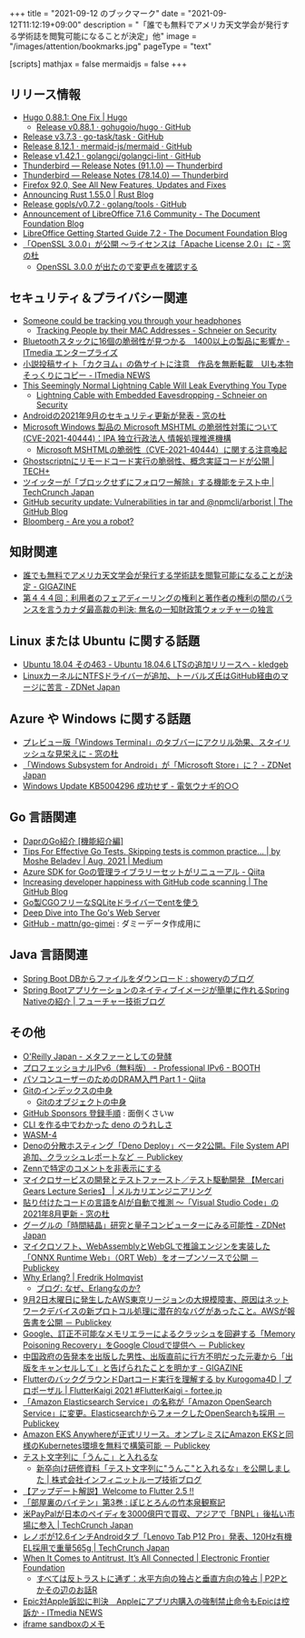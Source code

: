 +++
title = "2021-09-12 のブックマーク"
date =  "2021-09-12T11:12:19+09:00"
description = "「誰でも無料でアメリカ天文学会が発行する学術誌を閲覧可能になることが決定」他"
image = "/images/attention/bookmarks.jpg"
pageType = "text"

[scripts]
  mathjax = false
  mermaidjs = false
+++

## リリース情報

- [Hugo 0.88.1: One Fix | Hugo](https://gohugo.io/news/0.88.1-relnotes/)
  - [Release v0.88.1 · gohugoio/hugo · GitHub](https://github.com/gohugoio/hugo/releases/tag/v0.88.1)
- [Release v3.7.3 · go-task/task · GitHub](https://github.com/go-task/task/releases/tag/v3.7.3)
- [Release 8.12.1 · mermaid-js/mermaid · GitHub](https://github.com/mermaid-js/mermaid/releases/tag/8.12.1)
- [Release v1.42.1 · golangci/golangci-lint · GitHub](https://github.com/golangci/golangci-lint/releases/tag/v1.42.1)
- [Thunderbird — Release Notes (91.1.0) — Thunderbird](https://www.thunderbird.net/en-US/thunderbird/91.1.0/releasenotes/)
- [Thunderbird — Release Notes (78.14.0) — Thunderbird](https://www.thunderbird.net/en-US/thunderbird/78.14.0/releasenotes/)
- [Firefox  92.0, See All New Features, Updates and Fixes](https://www.mozilla.org/en-US/firefox/92.0/releasenotes/)
- [Announcing Rust 1.55.0 | Rust Blog](https://blog.rust-lang.org/2021/09/09/Rust-1.55.0.html)
- [Release gopls/v0.7.2 · golang/tools · GitHub](https://github.com/golang/tools/releases/tag/gopls/v0.7.2)
- [Announcement of LibreOffice 7.1.6 Community - The Document Foundation Blog](https://blog.documentfoundation.org/blog/2021/09/09/libreoffice-7-1-6-community/)
- [LibreOffice Getting Started Guide 7.2 - The Document Foundation Blog](https://blog.documentfoundation.org/blog/2021/09/09/libreoffice-getting-started-guide-7-2/)
- [「OpenSSL 3.0.0」が公開 ～ライセンスは「Apache License 2.0」に - 窓の杜](https://forest.watch.impress.co.jp/docs/news/1349914.html)
  - [OpenSSL 3.0.0 が出たので変更点を確認する](https://zenn.dev/yamayuski/articles/66054afa3155e5)

## セキュリティ＆プライバシー関連

- [Someone could be tracking you through your headphones](https://nrkbeta.no/2021/09/02/someone-could-be-tracking-you-through-your-headphones/)
  - [Tracking People by their MAC Addresses - Schneier on Security](https://www.schneier.com/blog/archives/2021/09/tracking-people-by-their-mac-addresses.html)
- [Bluetoothスタックに16個の脆弱性が見つかる　1400以上の製品に影響か - ITmedia エンタープライズ](https://www.itmedia.co.jp/enterprise/articles/2109/06/news028.html)
- [小説投稿サイト「カクヨム」の偽サイトに注意　作品を無断転載　UIも本物そっくりにコピー - ITmedia NEWS](https://www.itmedia.co.jp/news/articles/2109/06/news151.html)
- [This Seemingly Normal Lightning Cable Will Leak Everything You Type](https://www.vice.com/en/article/k789me/omg-cables-keylogger-usbc-lightning)
  - [Lightning Cable with Embedded Eavesdropping - Schneier on Security](https://www.schneier.com/blog/archives/2021/09/lightning-cable-with-embedded-eavesdropping.html)
- [Androidの2021年9月のセキュリティ更新が発表 - 窓の杜](https://forest.watch.impress.co.jp/docs/news/1349608.html)
- [Microsoft Windows 製品の Microsoft MSHTML の脆弱性対策について(CVE-2021-40444)：IPA 独立行政法人 情報処理推進機構](https://www.ipa.go.jp/security/ciadr/vul/20210908-ms.html)
  - [Microsoft MSHTMLの脆弱性（CVE-2021-40444）に関する注意喚起](https://www.jpcert.or.jp/at/2021/at210038.html)
- [Ghostscriptnにリモードコード実行の脆弱性、概念実証コードが公開 | TECH+](https://news.mynavi.jp/article/20210909-1967803/)
- [ツイッターが「ブロックせずにフォロワー解除」する機能をテスト中  |  TechCrunch Japan](https://techcrunch.com/2021/09/08/twitter-tests-a-safety-feature-on-web-to-remove-followers-without-blocking-them/)
- [GitHub security update: Vulnerabilities in tar and @npmcli/arborist | The GitHub Blog](https://github.blog/2021-09-08-github-security-update-vulnerabilities-tar-npmcli-arborist/)
- [Bloomberg - Are you a robot?](https://www.bloomberg.com/tosv2.html?vid=&uuid=d838d613-12f9-11ec-8906-78686a546762&url=L25ld3MvZmVhdHVyZXMvMjAyMS0wOS0wMi9qdW5pcGVyLW15c3RlcnktYXR0YWNrcy10cmFjZWQtdG8tcGVudGFnb24tcm9sZS1hbmQtY2hpbmVzZS1oYWNrZXJz)

## 知財関連

- [誰でも無料でアメリカ天文学会が発行する学術誌を閲覧可能になることが決定 - GIGAZINE](https://gigazine.net/news/20210904-aas-journal-open-access/)
- [第４４４回：利用者のフェアディーリングの権利と著作者の権利の間のバランスを言うカナダ最高裁の判決: 無名の一知財政策ウォッチャーの独言](https://fr-toen.cocolog-nifty.com/blog/2021/09/post-d9a3a5.html)

## Linux または Ubuntu に関する話題

- [Ubuntu 18.04 その463 - Ubuntu 18.04.6 LTSの追加リリースへ - kledgeb](https://kledgeb.blogspot.com/2021/09/ubuntu-1804-463-ubuntu-18046-lts.html)
- [LinuxカーネルにNTFSドライバーが追加、トーバルズ氏はGitHub経由のマージに苦言 - ZDNet Japan](https://japan.zdnet.com/article/35176373/)

## Azure や Windows に関する話題

- [プレビュー版「Windows Terminal」のタブバーにアクリル効果、スタイリッシュな見栄えに - 窓の杜](https://forest.watch.impress.co.jp/docs/news/1348911.html)
- [「Windows Subsystem for Android」が「Microsoft Store」に？ - ZDNet Japan](https://japan.zdnet.com/article/35176228/)
- [Windows Update KB5004296 成功せず - 電気ウナギ的○○](https://blog.netandfield.com/shar/2021/09/windows-update-kb5004296.html)

## Go 言語関連

- [DaprのGo紹介 [機能紹介編]](https://www.slideshare.net/qt-luigi/daprgo)
- [Tips For Effective Go Tests. Skipping tests is common practice… | by Moshe Beladev | Aug, 2021 | Medium](https://moshe-beladev-mb.medium.com/tips-for-effective-go-tests-6b9f1e242f02)
- [Azure SDK for Goの管理ライブラリーセットがリニューアル - Qiita](https://qiita.com/qt-luigi/items/bca23f8f52987c193c4b)
- [Increasing developer happiness with GitHub code scanning | The GitHub Blog](https://github.blog/2021-09-07-increasing-developer-happiness-github-code-scanning/)
- [Go製CGOフリーなSQLiteドライバーでentを使う](https://zenn.dev/nobonobo/articles/e9f17d183c19f6)
- [Deep Dive into The Go's Web Server](https://zenn.dev/hsaki/books/golang-httpserver-internal)
- [GitHub - mattn/go-gimei](https://github.com/mattn/go-gimei) : ダミーデータ作成用に

## Java  言語関連

- [Spring Boot DBからファイルをダウンロード : showeryのブログ](http://hxn.blog.jp/archives/19459614.html)
- [Spring Bootアプリケーションのネイティブイメージが簡単に作れるSpring Nativeの紹介 | フューチャー技術ブログ](https://future-architect.github.io/articles/20210909a/)

## その他

- [O'Reilly Japan - メタファーとしての発酵](https://www.oreilly.co.jp//books/9784873119632/)
- [プロフェッショナルIPv6（無料版） - Professional IPv6 - BOOTH](https://booth.pm/ja/items/913273)
- [パソコンユーザーのためのDRAM入門 Part 1 - Qiita](https://qiita.com/Mine02C4/items/8114e23fb6b4148f06b8)
- [Gitのインデックスの中身](https://zenn.dev/kaityo256/articles/inside_the_index)
  - [Gitのオブジェクトの中身](https://zenn.dev/kaityo256/articles/objects_of_git)
- [GitHub Sponsors 登録手順](https://zenn.dev/kawarimidoll/articles/4fbfa878a0a004) : 面倒くさいw
- [CLI を作る中でわかった deno のうれしさ](https://zenn.dev/ganariya/articles/deno-cli-derain)
- [WASM-4](https://wasm4.org/)
- [Denoの分散ホスティング「Deno Deploy」ベータ2公開。FiIe System API追加、クラッシュレポートなど － Publickey](https://www.publickey1.jp/blog/21/denodeno_deploy2fiie_system_api.html)
- [Zennで特定のコメントを非表示にする](https://zenn.dev/zenn/articles/hide-comment)
- [マイクロサービスの開発とテストファースト／テスト駆動開発  【Mercari Gears Lecture Series】 | メルカリエンジニアリング](https://engineering.mercari.com/blog/entry/gears-microservices/)
- [貼り付けたコードの言語をAIが自動で推測 ～「Visual Studio Code」の2021年8月更新 - 窓の杜](https://forest.watch.impress.co.jp/docs/news/1348929.html)
- [グーグルの「時間結晶」研究と量子コンピューターにみる可能性 - ZDNet Japan](https://japan.zdnet.com/article/35175631/)
- [マイクロソフト、WebAssemblyとWebGLで推論エンジンを実装した「ONNX Runtime Web」（ORT Web）をオープンソースで公開 － Publickey](https://www.publickey1.jp/blog/21/webassemblywebglonnx_runtime_webort_web.html)
- [Why Erlang? | Fredrik Holmqvist](https://www.fredrikholmqvist.com/posts/why-erlang/)
  - [ブログ: なぜ、Erlangなのか?](https://okuranagaimo.blogspot.com/2021/09/erlang.html)
- [9月2日木曜日に発生したAWS東京リージョンの大規模障害、原因はネットワークデバイスの新プロトコル処理に潜在的なバグがあったこと。AWSが報告書を公開 － Publickey](https://www.publickey1.jp/blog/21/92awsaws.html)
- [Google、訂正不可能なメモリエラーによるクラッシュを回避する「Memory Poisoning Recovery」をGoogle Cloudで提供へ － Publickey](https://www.publickey1.jp/blog/21/googlememory_poisoning_recoverygoogle_cloud.html)
- [中国政府の告発本を出版した男性、出版直前に行方不明だった元妻から「出版をキャンセルして」と告げられたことを明かす - GIGAZINE](https://gigazine.net/news/20210909-red-roulette-china/)
- [FlutterのバックグラウンドDartコード実行を理解する by Kurogoma4D | プロポーザル | FlutterKaigi 2021 #FlutterKaigi - fortee.jp](https://fortee.jp/flutterkaigi-2021/proposal/7c59b637-5932-4b8a-a85a-e838a1b7e08e)
- [「Amazon Elasticsearch Service」の名称が「Amazon OpenSearch Service」に変更。ElasticsearchからフォークしたOpenSearchも採用 － Publickey](https://www.publickey1.jp/blog/21/amazon_elasticsearch_serviceamazon_opensearch_serviceelasticsearchopensearch.html)
- [Amazon EKS Anywhereが正式リリース。オンプレミスにAmazon EKSと同様のKubernetes環境を無料で構築可能 － Publickey](https://www.publickey1.jp/blog/21/amazon_eks_anywhereamazon_ekskubernetes.html)
- [テスト文字列に「うんこ」と入れるな](https://www.slideshare.net/ketaiorg/ss-250149770)
  - [新卒向け研修資料「テスト文字列に"うんこ"と入れるな」を公開しました | 株式会社インフィニットループ技術ブログ](https://www.infiniteloop.co.jp/blog/2021/09/unko/)
- [【アップデート解説】Welcome to Flutter 2.5 !!](https://zenn.dev/umi_mori/articles/0a05161ad6be53)
- [「部屋裏のバイテン」第3巻 : ぽじとろんの竹本泉観察記](https://positron.exblog.jp/32426499/)
- [米PayPalが日本のペイディを3000億円で買収、アジアで「BNPL」後払い市場に参入  |  TechCrunch Japan](https://techcrunch.com/2021/09/08/paypal-acquires-japans-paidy-for-2-7b-to-crack-the-buy-now-pay-later-market-in-asia/)
- [レノボが12.6インチAndroidタブ「Lenovo Tab P12 Pro」発表、120Hz有機EL採用で重量565g  |  TechCrunch Japan](https://jp.techcrunch.com/2021/09/09/lenovo-tab-new-flagship-p12-pro-amoled/)
- [When It Comes to Antitrust, It’s All Connected | Electronic Frontier Foundation](https://www.eff.org/deeplinks/2021/08/when-it-comes-antitrust-its-all-connected)
  - [すべては反トラストに通ず：水平方向の独占と垂直方向の独占 | P2Pとかその辺のお話R](https://p2ptk.org/monopoly/antitrust/3371)
- [Epic対Apple訴訟に判決　Appleにアプリ内購入の強制禁止命令もEpicは控訴か - ITmedia NEWS](https://www.itmedia.co.jp/news/articles/2109/11/news031.html)
- [iframe sandboxのメモ](https://zenn.dev/syumai/scraps/005ec946eac85f)
